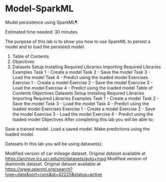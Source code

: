 # Model-SparkML
Model persistence using SparkML¶

Estimated time needed: 30 minutes

The purpose of this lab is to show you how to use SparkML to persist a model and to load the persisted model.

1. Table of Contents
2. Objectives
3. Datasets
Setup
Installing Required Libraries
Importing Required Libraries
Examples
Task 1 - Create a model
Task 2 - Save the model
Task 3 - Load the model
Task 4 - Predict using the loaded model
Exercises
Exercise 1 - Create a model
Exercise 2 - Save the model
Exercise 3 - Load the model
Exercise 4 - Predict using the loaded model
Table of Contents
Objectives
Datasets
Setup
Installing Required Libraries
Importing Required Libraries
Examples
Task 1 - Create a model
Task 2 - Save the model
Task 3 - Load the model
Task 4 - Predict using the loaded model
Exercises
Exercise 1 - Create a model
Exercise 2 - Save the model
Exercise 3 - Load the model
Exercise 4 - Predict using the loaded model
Objectives
After completing this lab you will be able to:

Save a trained model.
Load a saved model.
Make predictions using the loaded model.

Datasets
In this lab you will be using dataset(s):

Modified version of car mileage dataset. Original dataset available at https://archive.ics.uci.edu/ml/datasets/auto+mpg
Modified version of diamonds dataset. Original dataset available at https://www.openml.org/search?type=data&sort=runs&id=42225&status=active
